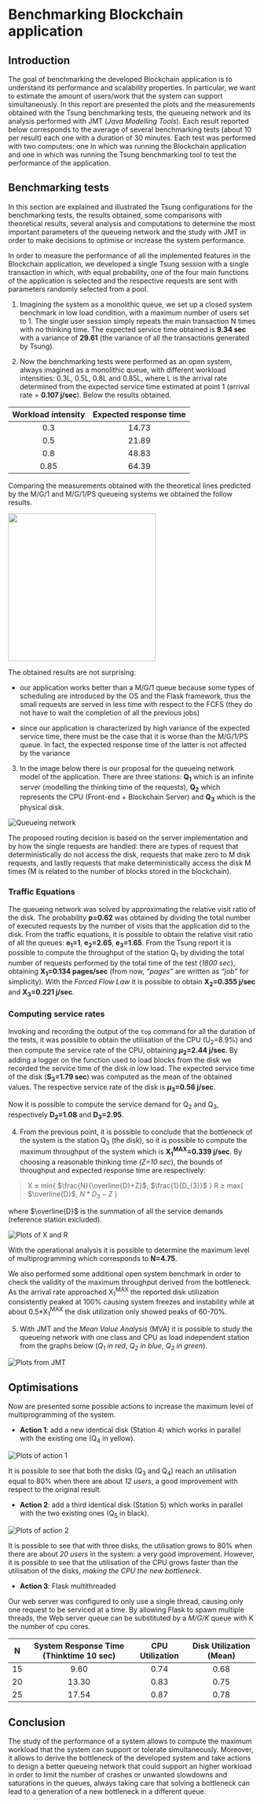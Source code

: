 # Benchmarking Blockchain application

## Introduction
The goal of benchmarking the developed Blockchain application is to understand its performance and scalability properties.
In particular, we want to estimate the amount of users/work that the system can support simultaneously.
In this report are presented the plots and the measurements obtained with the Tsung benchmarking tests, the queueing network and its analysis performed with JMT (*Java Modelling Tools*).
Each result reported below corresponds to the average of several benchmarking tests (about 10 per result) each one with a duration of 30 minutes.
Each test was performed with two computers: one in which was running the Blockchain application and one in which was running the Tsung benchmarking tool to test the performance of the application.

## Benchmarking tests
In this section are explained and illustrated the Tsung configurations for the benchmarking tests, the results obtained, some comparisons with theoretical results, several analysis and computations to determine the most important parameters of the queueing network and the study with JMT in order to make decisions to optimise or increase the system performance.

In order to measure the performance of all the implemented features in the Blockchain application, we developed a single Tsung session with a single transaction in which, with equal probability, one of the four main functions of the application is selected and the respective requests are sent with parameters randomly selected from a pool.

 1. Imagining the system as a monolithic queue, we set up a closed system benchmark in low load condition, with a maximum number of users set to 1.
The single user session simply repeats the main transaction N times with no thinking time.
The expected service time obtained is **9.34 sec** with a variance of **29.61** (the variance of all the transactions generated by Tsung).

 2. Now the benchmarking tests were performed as an open system, always imagined as a monolithic queue, with different workload intensities: 0.3L, 0.5L, 0.8L and 0.85L, where L is the arrival rate determined from the expected service time estimated at point 1 (arrival rate = **0.107 j/sec**). Below the results obtained. 
 
 | Workload intensity | Expected response time |
|:------------------:|:----------------------:|
|         0.3        |          14.73         |
|         0.5        |          21.89         |
|         0.8        |          48.83         |
|        0.85        |          64.39         |

Comparing the measurements obtained with the theoretical lines predicted by the M/G/1 and M/G/1/PS queueing systems we obtained the follow results.

<img src="https://github.com/narder-davide/BlockchainApp/blob/master/Relation/images/MG1%20-%20MG1PS%20comparison.png?raw=true" width="300">

The obtained results are not surprising:

-   our application works better than a M/G/1 queue because some types of scheduling are introduced by the OS and the Flask framework, thus the small requests are served in less time with respect to the FCFS (they do not have to wait the completion of all the previous jobs)
    
-   since our application is characterized by high variance of the expected service time, there must be the case that it is worse than the M/G/1/PS queue. In fact, the expected response time of the latter is not affected by the variance

 3. In the image below there is our proposal for the queueing network model of the application. There are three stations: **Q<sub>1</sub>** which is an infinite server (modelling the thinking time of the requests), **Q<sub>2</sub>** which represents the CPU (Front-end + Blockchain Server) and **Q<sub>3</sub>** which is the physical disk.

![Queueing network](img.png)

The proposed routing decision is based on the server implementation and by how the single requests are handled: there are types of request that deterministically do not access the disk, requests that make zero to M disk requests, and lastly requests that make deterministically access the disk M times (M is related to the number of blocks stored in the blockchain).

### Traffic Equations
The queueing network was solved by approximating the relative visit ratio of the disk.
The probability **p=0.62** was obtained by dividing the total number of executed requests by the number of visits that the application did to the disk.
From the traffic equations, it is possible to obtain the relative visit ratio of all the queues: **e<sub>1</sub>=1**, **e<sub>2</sub>=2.65**, **e<sub>3</sub>=1.65**.
From the Tsung report it is possible to compute the throughput of the station Q<sub>1</sub> by dividing the total number of requests performed by the total time of the test (*1800 sec*), obtaining **X<sub>1</sub>=0.134 pages/sec** (from now, *“pages”* are written as *“job”* for simplicity).
With the *Forced Flow Law* it is possible to obtain **X<sub>2</sub>=0.355 j/sec** and **X<sub>3</sub>=0.221 j/sec**.

### Computing service rates
Invoking and recording the output of the `top` command for all the duration of the tests, it was possible to obtain the utilisation of the CPU (U<sub>2</sub>=8.9%) and then compute the service rate of the CPU, obtaining **$\mu$<sub>2</sub>=2.44 j/sec**.
By adding a logger on the function used to load blocks from the disk we recorded the service time of the disk in low load.
The expected service time of the disk (**S<sub>3</sub>=1.79 sec**) was computed as the mean of the obtained values.
The respective service rate of the disk is **$\mu$<sub>3</sub>=0.56 j/sec**.

Now it is possible to compute the service demand for Q<sub>2</sub> and Q<sub>3</sub>, respectively **D<sub>2</sub>=1.08** and **D<sub>3</sub>=2.95**.

 4. From the previous point, it is possible to conclude that the bottleneck of the system is the station Q<sub>3</sub> (the disk), so it is possible to compute the maximum throughput of the system which is **X<sub>1</sub><sup>MAX</sup>=0.339 j/sec**.
By choosing a reasonable thinking time (*Z=10 sec*), the bounds of throughput and expected response time are respectively:
> X $\le$ min{ $\frac{N}{\overline{D}+Z}$, $\frac{1}{D_{3}}$ }
> R $\ge$ max{ $\overline{D}$, $N*D_{3}-Z$ }

where $\overline{D}$ is the summation of all the service demands (reference station excluded).

![Plots of X and R](img.png)

With the operational analysis it is possible to determine the maximum level of multiprogramming which corresponds to **N=4.75**.

We also performed some additional open system benchmark in order to check the validity of the maximum throughput derived from the bottleneck. As the arrival rate approached X<sub>1</sub><sup>MAX</sup> the reported disk utilization consistently peaked at 100% causing system freezes and instability while at about 0.5*X<sub>1</sub><sup>MAX</sup> the disk utilization only showed peaks of 60-70%.

 5. With JMT and the *Mean Value Analysis* (MVA) it is possible to study the queueing network with one class and CPU as load independent station from the graphs below (*Q<sub>1</sub> in red*, *Q<sub>2</sub> in blue*, *Q<sub>3</sub> in green*).
 
 ![Plots from JMT](img.png)
 
## Optimisations
Now are presented some possible actions to increase the maximum level of multiprogramming of the system.

- **Action 1**: add a new identical disk (Station 4) which works in parallel with the existing one (Q<sub>4</sub> in yellow).

![Plots of action 1](img.png)

It is possible to see that both the disks (Q<sub>3</sub> and Q<sub>4</sub>) reach an utilisation equal to 80% when there are about *12 users*, a good improvement with respect to the original result.

- **Action 2**: add a third identical disk (Station 5) which works in parallel with the two existing ones (Q<sub>5</sub> in black).

![Plots of action 2](img.png)

It is possible to see that with three disks, the utilisation grows to 80% when there are about *20 users* in the system: a very good improvement.
However, it is possible to see that the utilisation of the CPU grows faster than the utilisation of the disks, *making the CPU the new bottleneck*.

- **Action 3**: Flask multithreaded

Our web server was configured to only use a single thread, causing only one request to be serviced at a time.
By allowing Flask to spawn multiple threads, the Web server queue can be substituted by a *M/G/K* queue with K the number of cpu cores.

|  N | System Response Time (Thinktime 10 sec) | CPU Utilization | Disk Utilization (Mean) |
|:--:|:---------------------------------------:|:---------------:|:-----------------------:|
| 15 |                   9.60                  |       0.74      |           0.68          |
| 20 |                  13.30                  |       0.83      |           0.75          |
| 25 |                  17.54                  |       0.87      |           0.78          |

## Conclusion
The study of the performance of a system allows to compute the maximum workload that the system can support or tolerate simultaneously. Moreover, it allows to derive the bottleneck of the developed system and take actions to design a better queueing network that could support an higher workload in order to limit the number of crashes or unwanted slowdowns and saturations in the queues, always taking care that solving a bottleneck can lead to a generation of a new bottleneck in a different queue.
